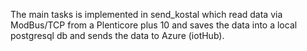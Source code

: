 The main tasks is implemented in send_kostal which read data via ModBus/TCP from a Plenticore plus 10 and saves the data into a local postgresql db and sends the data to Azure (iotHub). 
